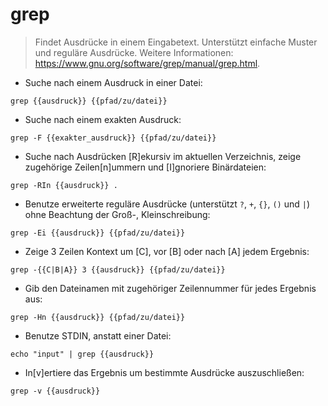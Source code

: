 # grep

> Findet Ausdrücke in einem Eingabetext.
> Unterstützt einfache Muster und reguläre Ausdrücke.
> Weitere Informationen: <https://www.gnu.org/software/grep/manual/grep.html>.

- Suche nach einem Ausdruck in einer Datei:

`grep {{ausdruck}} {{pfad/zu/datei}}`

- Suche nach einem exakten Ausdruck:

`grep -F {{exakter_ausdruck}} {{pfad/zu/datei}}`

- Suche nach Ausdrücken [R]ekursiv im aktuellen Verzeichnis, zeige zugehörige Zeilen[n]ummern und [I]gnoriere Binärdateien:

`grep -RIn {{ausdruck}} .`

- Benutze erweiterte reguläre Ausdrücke (unterstützt `?`, `+`, `{}`, `()` und `|`) ohne Beachtung der Groß-, Kleinschreibung:

`grep -Ei {{ausdruck}} {{pfad/zu/datei}}`

- Zeige 3 Zeilen Kontext um [C], vor [B] oder nach [A] jedem Ergebnis:

`grep -{{C|B|A}} 3 {{ausdruck}} {{pfad/zu/datei}}`

- Gib den Dateinamen mit zugehöriger Zeilennummer für jedes Ergebnis aus:

`grep -Hn {{ausdruck}} {{pfad/zu/datei}}`

- Benutze STDIN, anstatt einer Datei:

`echo "input" | grep {{ausdruck}}`

- In[v]ertiere das Ergebnis um bestimmte Ausdrücke auszuschließen:

`grep -v {{ausdruck}}`
